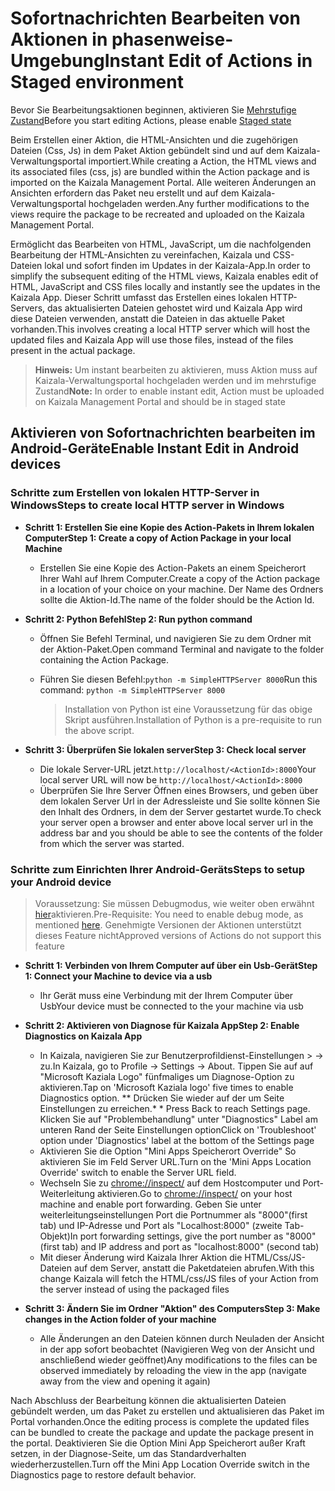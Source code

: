 # <a name="instant-edit-of-actions-in-staged-environment"></a><span data-ttu-id="69d01-101">Sofortnachrichten Bearbeiten von Aktionen in phasenweise-Umgebung</span><span class="sxs-lookup"><span data-stu-id="69d01-101">Instant Edit of Actions in Staged environment</span></span>

<span data-ttu-id="69d01-102">Bevor Sie Bearbeitungsaktionen beginnen, aktivieren Sie [Mehrstufige Zustand](test.md)</span><span class="sxs-lookup"><span data-stu-id="69d01-102">Before you start editing Actions, please enable [Staged state](test.md)</span></span>

<span data-ttu-id="69d01-103">Beim Erstellen einer Aktion, die HTML-Ansichten und die zugehörigen Dateien (Css, Js) in dem Paket Aktion gebündelt sind und auf dem Kaizala-Verwaltungsportal importiert.</span><span class="sxs-lookup"><span data-stu-id="69d01-103">While creating a Action, the HTML views and its associated files (css, js) are bundled within the Action package and is imported on the Kaizala Management Portal.</span></span> <span data-ttu-id="69d01-104">Alle weiteren Änderungen an Ansichten erfordern das Paket neu erstellt und auf dem Kaizala-Verwaltungsportal hochgeladen werden.</span><span class="sxs-lookup"><span data-stu-id="69d01-104">Any further modifications to the views require the package to be recreated and uploaded on the Kaizala Management Portal.</span></span>

<span data-ttu-id="69d01-105">Ermöglicht das Bearbeiten von HTML, JavaScript, um die nachfolgenden Bearbeitung der HTML-Ansichten zu vereinfachen, Kaizala und CSS-Dateien lokal und sofort finden im Updates in der Kaizala-App.</span><span class="sxs-lookup"><span data-stu-id="69d01-105">In order to simplify the subsequent editing of the HTML views, Kaizala enables edit of HTML, JavaScript and CSS files locally and instantly see the updates in the Kaizala App.</span></span> <span data-ttu-id="69d01-106">Dieser Schritt umfasst das Erstellen eines lokalen HTTP-Servers, das aktualisierten Dateien gehostet wird und Kaizala App wird diese Dateien verwenden, anstatt die Dateien in das aktuelle Paket vorhanden.</span><span class="sxs-lookup"><span data-stu-id="69d01-106">This involves creating a local HTTP server which will host the updated files and Kaizala App will use those files, instead of the files present in the actual package.</span></span>

>  <span data-ttu-id="69d01-107">**Hinweis:** Um instant bearbeiten zu aktivieren, muss Aktion muss auf Kaizala-Verwaltungsportal hochgeladen werden und im mehrstufige Zustand</span><span class="sxs-lookup"><span data-stu-id="69d01-107">**Note:** In order to enable instant edit, Action must be uploaded on Kaizala Management Portal and should be in staged state</span></span>

## <a name="enable-instant-edit-in-android-devices"></a><span data-ttu-id="69d01-108">Aktivieren von Sofortnachrichten bearbeiten im Android-Geräte</span><span class="sxs-lookup"><span data-stu-id="69d01-108">Enable Instant Edit in Android devices</span></span>

### <a name="steps-to-create-local-http-server-in-windows"></a><span data-ttu-id="69d01-109">Schritte zum Erstellen von lokalen HTTP-Server in Windows</span><span class="sxs-lookup"><span data-stu-id="69d01-109">Steps to create local HTTP server in Windows</span></span>

* <span data-ttu-id="69d01-110">**Schritt 1: Erstellen Sie eine Kopie des Action-Pakets in Ihrem lokalen Computer**</span><span class="sxs-lookup"><span data-stu-id="69d01-110">**Step 1: Create a copy of Action Package in your local Machine**</span></span>

  * <span data-ttu-id="69d01-111">Erstellen Sie eine Kopie des Action-Pakets an einem Speicherort Ihrer Wahl auf Ihrem Computer.</span><span class="sxs-lookup"><span data-stu-id="69d01-111">Create a copy of the Action package in a location of your choice on your machine.</span></span> <span data-ttu-id="69d01-112">Der Name des Ordners sollte die Aktion-Id.</span><span class="sxs-lookup"><span data-stu-id="69d01-112">The name of the folder should be the Action Id.</span></span>
    
* <span data-ttu-id="69d01-113">**Schritt 2: Python Befehl**</span><span class="sxs-lookup"><span data-stu-id="69d01-113">**Step 2: Run python command**</span></span>

  *  <span data-ttu-id="69d01-114">Öffnen Sie Befehl Terminal, und navigieren Sie zu dem Ordner mit der Aktion-Paket.</span><span class="sxs-lookup"><span data-stu-id="69d01-114">Open command Terminal and navigate to the folder containing the Action Package.</span></span>
  *  <span data-ttu-id="69d01-115">Führen Sie diesen Befehl:`python -m SimpleHTTPServer 8000`</span><span class="sxs-lookup"><span data-stu-id="69d01-115">Run this command: `python -m SimpleHTTPServer 8000`</span></span>
  
      > <span data-ttu-id="69d01-116">Installation von Python ist eine Voraussetzung für das obige Skript ausführen.</span><span class="sxs-lookup"><span data-stu-id="69d01-116">Installation of Python is a pre-requisite to run the above script.</span></span>
  
* <span data-ttu-id="69d01-117">**Schritt 3: Überprüfen Sie lokalen server**</span><span class="sxs-lookup"><span data-stu-id="69d01-117">**Step 3: Check local server**</span></span>

  * <span data-ttu-id="69d01-118">Die lokale Server-URL jetzt.`http://localhost/<ActionId>:8000`</span><span class="sxs-lookup"><span data-stu-id="69d01-118">Your local server URL will now be `http://localhost/<ActionId>:8000`</span></span>
  * <span data-ttu-id="69d01-119">Überprüfen Sie Ihre Server Öffnen eines Browsers, und geben über dem lokalen Server Url in der Adressleiste und Sie sollte können Sie den Inhalt des Ordners, in dem der Server gestartet wurde.</span><span class="sxs-lookup"><span data-stu-id="69d01-119">To check your server open a browser and enter above local server url in the address bar and you should be able to see the contents of the folder from which the server was started.</span></span>
  
### <a name="steps-to-setup-your-android-device"></a><span data-ttu-id="69d01-120">Schritte zum Einrichten Ihrer Android-Geräts</span><span class="sxs-lookup"><span data-stu-id="69d01-120">Steps to setup your Android device</span></span>

> <span data-ttu-id="69d01-121">Voraussetzung: Sie müssen Debugmodus, wie weiter oben erwähnt [hier](test.md)aktivieren.</span><span class="sxs-lookup"><span data-stu-id="69d01-121">Pre-Requisite: You need to enable debug mode, as mentioned [here](test.md).</span></span> <span data-ttu-id="69d01-122">Genehmigte Versionen der Aktionen unterstützt dieses Feature nicht</span><span class="sxs-lookup"><span data-stu-id="69d01-122">Approved versions of Actions do not support this feature</span></span>

* <span data-ttu-id="69d01-123">**Schritt 1: Verbinden von Ihrem Computer auf über ein Usb-Gerät**</span><span class="sxs-lookup"><span data-stu-id="69d01-123">**Step 1: Connect your Machine to device via a usb**</span></span>

    * <span data-ttu-id="69d01-124">Ihr Gerät muss eine Verbindung mit der Ihrem Computer über Usb</span><span class="sxs-lookup"><span data-stu-id="69d01-124">Your device must be connected to the your machine via usb</span></span>
    
* <span data-ttu-id="69d01-125">**Schritt 2: Aktivieren von Diagnose für Kaizala App**</span><span class="sxs-lookup"><span data-stu-id="69d01-125">**Step 2: Enable Diagnostics on Kaizala App**</span></span> 

    * <span data-ttu-id="69d01-126">In Kaizala, navigieren Sie zur Benutzerprofildienst-Einstellungen > -> zu.</span><span class="sxs-lookup"><span data-stu-id="69d01-126">In Kaizala, go to Profile -> Settings -> About.</span></span> <span data-ttu-id="69d01-127">Tippen Sie auf auf "Microsoft Kaziala Logo" fünfmaliges um Diagnose-Option zu aktivieren.</span><span class="sxs-lookup"><span data-stu-id="69d01-127">Tap on 'Microsoft Kaziala logo' five times to enable Diagnostics option.</span></span> <span data-ttu-id="69d01-128">** Drücken Sie wieder auf der um Seite Einstellungen zu erreichen.</span><span class="sxs-lookup"><span data-stu-id="69d01-128">*        * Press Back to reach Settings page.</span></span> <span data-ttu-id="69d01-129">Klicken Sie auf "Problembehandlung" unter "Diagnostics" Label am unteren Rand der Seite Einstellungen option</span><span class="sxs-lookup"><span data-stu-id="69d01-129">Click on 'Troubleshoot' option under 'Diagnostics' label at the bottom of the Settings page</span></span>
    * <span data-ttu-id="69d01-130">Aktivieren Sie die Option "Mini Apps Speicherort Override" So aktivieren Sie im Feld Server URL.</span><span class="sxs-lookup"><span data-stu-id="69d01-130">Turn on the 'Mini Apps Location Override' switch to enable the Server URL field.</span></span>
    * <span data-ttu-id="69d01-131">Wechseln Sie zu <chrome://inspect/> auf dem Hostcomputer und Port-Weiterleitung aktivieren.</span><span class="sxs-lookup"><span data-stu-id="69d01-131">Go to <chrome://inspect/> on your host machine and enable port forwarding.</span></span> <span data-ttu-id="69d01-132">Geben Sie unter weiterleitungseinstellungen Port die Portnummer als "8000"(first tab) und IP-Adresse und Port als "Localhost:8000" (zweite Tab-Objekt)</span><span class="sxs-lookup"><span data-stu-id="69d01-132">In port forwarding settings, give the port number as "8000"(first tab) and IP address and port as "localhost:8000" (second tab)</span></span>
    * <span data-ttu-id="69d01-133">Mit dieser Änderung wird Kaizala Ihrer Aktion die HTML/Css/JS-Dateien auf dem Server, anstatt die Paketdateien abrufen.</span><span class="sxs-lookup"><span data-stu-id="69d01-133">With this change Kaizala will fetch the HTML/css/JS files of your Action from the server instead of using the packaged files</span></span>
    
* <span data-ttu-id="69d01-134">**Schritt 3: Ändern Sie im Ordner "Aktion" des Computers**</span><span class="sxs-lookup"><span data-stu-id="69d01-134">**Step 3: Make changes in the Action folder of your machine**</span></span>

    * <span data-ttu-id="69d01-135">Alle Änderungen an den Dateien können durch Neuladen der Ansicht in der app sofort beobachtet (Navigieren Weg von der Ansicht und anschließend wieder geöffnet)</span><span class="sxs-lookup"><span data-stu-id="69d01-135">Any modifications to the files can be observed immediately by reloading the view in the app (navigate away from the view and opening it again)</span></span>
    
<span data-ttu-id="69d01-136">Nach Abschluss der Bearbeitung können die aktualisierten Dateien gebündelt werden, um das Paket zu erstellen und aktualisieren das Paket im Portal vorhanden.</span><span class="sxs-lookup"><span data-stu-id="69d01-136">Once the editing process is complete the updated files can be bundled to create the package and update the package present in the portal.</span></span> <span data-ttu-id="69d01-137">Deaktivieren Sie die Option Mini App Speicherort außer Kraft setzen, in der Diagnose-Seite, um das Standardverhalten wiederherzustellen.</span><span class="sxs-lookup"><span data-stu-id="69d01-137">Turn off the Mini App Location Override switch in the Diagnostics page to restore default behavior.</span></span>

